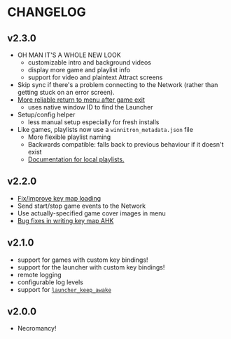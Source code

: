 # CHANGELOG

## v2.3.0

- OH MAN IT'S A WHOLE NEW LOOK
    + customizable intro and background videos
    + display more game and playlist info
    + support for video and plaintext Attract screens
- Skip sync if there's a problem connecting to the Network (rather than getting stuck on an error screen).
- [More reliable return to menu after game exit](https://github.com/winnitron/WinnitronLauncher/pull/82)
    + uses native window ID to find the Launcher
- Setup/config helper
    + less manual setup especially for fresh installs
- Like games, playlists now use a `winnitron_metadata.json` file
    + More flexible playlist naming
    + Backwards compatible: falls back to previous behaviour if it doesn't exist
    + [Documentation for local playlists.](https://github.com/winnitron/WinnitronLauncher/wiki/Managing-Your-Games#using-the-winnitron-launcher-locally)

## v2.2.0

- [Fix/improve key map loading](https://github.com/winnitron/winnitronlauncher/pull/70)
- Send start/stop game events to the Network
- Use actually-specified game cover images in menu
- [Bug fixes in writing key map AHK](https://github.com/winnitron/winnitronlauncher/pull/77)

## v2.1.0

- support for games with custom key bindings!
- support for the launcher with custom key bindings!
- remote logging
- configurable log levels
- support for [`launcher_keep_awake`](https://github.com/winnitron/launcher_keep_awake)

## v2.0.0

- Necromancy!